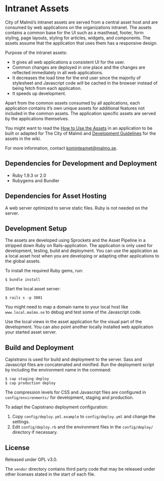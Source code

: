 Intranet Assets
===============
City of Malmö’s intranet assets are served from a central asset host and are consumed by web applications on the organizations intranet. The assets contains a common base for the UI such as a masthead, footer, form styling, page layouts, styling for articles, widgets, and components. The assets assume that the application that uses them has a responsive design.

Purpose of the intranet assets:

* It gives all web applications a consistent UI for the user.
* Common changes are deployed in one place and the changes are reflected immediately in all web applications.
* It decreases the load time for the end user since the majority of stylesheet and Javascript code will be cached in the browser instead of being fetch from each application.
* It speeds up development.

Apart from the common assets consumed by all applications, each application contains it’s own unique assets for additional features not included in the common assets. The application specific assets are served by the applications themselves.

You might want to read the [How to Use the Assets](https://github.com/malmostad/intranet-assets/wiki/How-to-Use-The-Assets) in an application to be built or adapted for The City of Malmö and [Development Guidelines](https://github.com/malmostad/intranet-assets/wiki/Development-Guidelines) for the assets in the wiki.

For more information, contact kominteamet@malmo.se.

## Dependencies for Development and Deployment
* Ruby 1.9.3 or 2.0
* Rubygems and Bundler

## Dependencies for Asset Hosting
A web server optimized to serve static files. Ruby is not needed on the server.

## Development Setup
The assets are developed using Sprockets and the Asset Pipeline in a stripped down Ruby on Rails-application. The application is only used for development, testing, build and deployment. You can use the application as a local asset host when you are developing or adapting other applications to the global assets.

To install the required Ruby gems, run:

```
$ bundle install
```

Start the local asset server:

```
$ rails s -p 3001
```

You might need to map a domain name to your local host like `www.local.malmo.se` to debug and test some of the Javascript code.

Use the local views in the asset application for the visual part of the development. You can also point another locally installed web application your started asset server.

## Build and Deployment
Capistrano is used for build and deployment to the server. Sass and Javascript files are concatenated and minified. Run the deployment script by including the environment name in the command:

```
$ cap staging deploy
$ cap production deploy
```

The compression levels for CSS and Javascript files are configured in `config/environments/` for development, staging and production.

To adapt the Capistrano deployment configuration:

1. Copy `config/deploy.yml.example` to `config/deploy.yml` and change the settings.
2. Edit `config/deploy.rb` and the environment files in the `config/deploy/` directory if necessary.

## License
Released under GPL v3.0.

The `vendor` directory contains third party code that may be released under other licenses stated in the start of each file.
